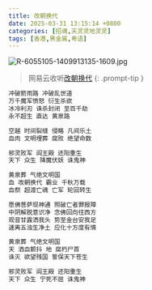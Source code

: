 ```yaml
---
title: 改朝换代
date: 2025-03-31 13:15:14 +0800
categories: [招魂,天灵灵地灵灵]
tags: [香港,黑金属,粤语]
---
```


![R-6055105-1409913135-1609.jpg](https://b2.235421.xyz/pic/2025/03/3b53cea25baa58277be7efe84b0d2fd0.jpg)

> 网易云收听[改朝换代](https://music.163.com/song?id=29764208&userid=1623945853)
{: .prompt-tip }

```txt
冲破箭雨路 冲破乱世道
万千魔军愤怒 衍生杀欲
冰冷利刃 诛杀封闭 至百千劫
永不超生 直达 黄泉路

空越 时间裂缝 侵略 凡间乐土
血肉 文明埋葬 腐败 绝望命数

邪灵败军 阎王殿 还阳重生
天下 众生 降魔伏妖 诛鬼神

黄泉葬 气绝文明国
血 改朝换代 霸业 千秋万载
血祭 超渡亡魂 亡军 轮回转生

愿佛菩萨现神通 照破亡者罪报障
中阴解脱意识净 念佛回向往西方
观音甘露洒我头 势至金台安我足
速离五浊生净土 应化十方度有情

黄泉葬 气绝文明国
天 洒血颤抖 地 腐朽尸首
诛灭 欲望残国 誓保天下苍生

邪灵败军 阎王殿 还阳重生
天下 众生 宁死不屈 诛鬼神
```